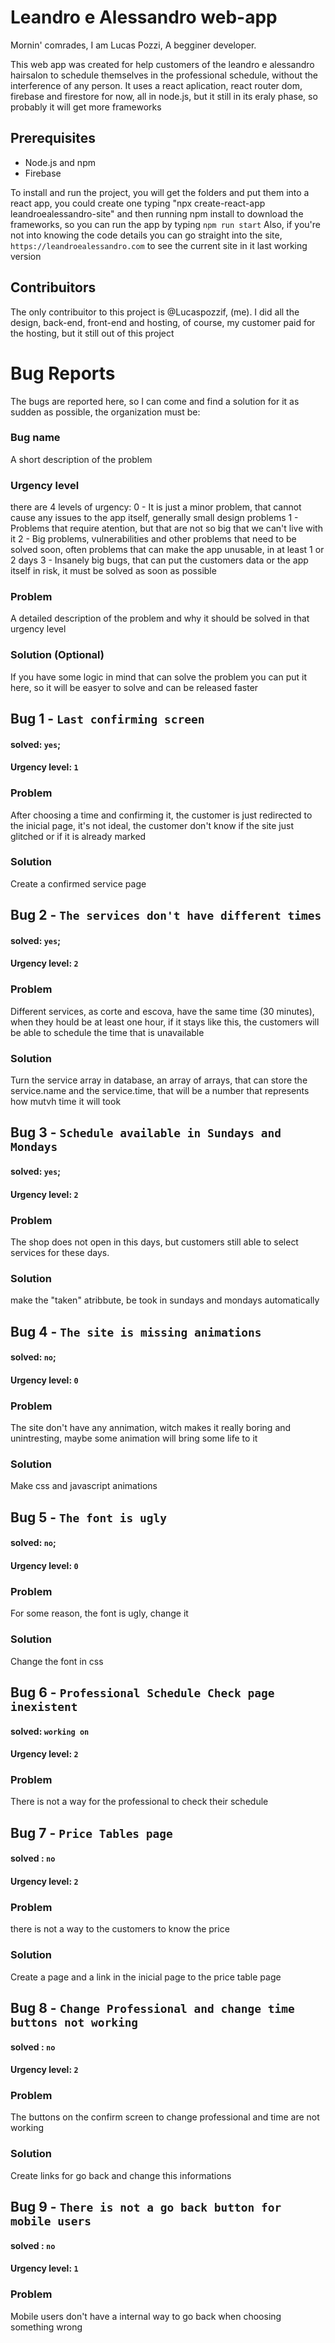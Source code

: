 # Leandro e Alessandro web-app
Mornin' comrades, I am Lucas Pozzi,
A begginer developer.

This web app was created for help customers of the leandro e alessandro hairsalon to schedule themselves in the professional schedule, without the interference of any person.
It uses a react aplication, react router dom, firebase and firestore for now, all in node.js, but it still in its eraly phase, so probably it will get more frameworks 

## Prerequisites
- Node.js and npm
- Firebase

To install and run the project, you will get the folders and put them into a react app, you could create one typing "npx create-react-app leandroealessandro-site" and then running npm install to download the frameworks, so you can run the app by typing `npm run start`
Also, if you're not into knowing the code details you can go straight into the site, `https://leandroealessandro.com` to see the current site in it last working version

## Contribuitors
The only contribuitor to this project is @Lucaspozzif, (me).
I did all the design, back-end, front-end and hosting, of course, my customer paid for the hosting, but it still out of this project

# Bug Reports
The bugs are reported here, so I can come and find a solution for it as sudden as possible, 
the organization must be:

### Bug name
A short description of the problem

### Urgency level
there are 4 levels of urgency:
0 - It is just a minor problem, that cannot cause any issues to the app itself, generally small design problems
1 - Problems that require atention, but that are not so big that we can't live with it
2 - Big problems, vulnerabilities and other problems that need to be solved soon, often problems that can make the app unusable, in at least 1 or 2 days
3 - Insanely big bugs, that can put the customers data or the app itself in risk, it must be solved as soon as possible

### Problem
A detailed description of the problem and why it should be solved in that urgency level

### Solution (Optional)
If you have some logic in mind that can solve the problem you can put it here, so it will be easyer to solve and can be released faster

## Bug 1 - `Last confirming screen`
#### solved: `yes`; 
#### Urgency level: `1`
### Problem
After choosing a time and confirming it, the customer is just redirected to the inicial page, it's not ideal, the customer don't know if the site just glitched or if it is already marked
### Solution
Create a confirmed service page

## Bug 2 - `The services don't have different times`
#### solved: `yes`; 
#### Urgency level: `2`
### Problem
Different services, as corte and escova, have the same time (30 minutes), when they hould be at least one hour, if it stays like this, the customers will be able to schedule the time that is unavailable
### Solution
Turn the service array in database, an array of arrays, that can store the service.name and the service.time, that will be a number that represents how mutvh time it will took

## Bug 3 - `Schedule available in Sundays and Mondays`
#### solved: `yes`; 
#### Urgency level: `2`
### Problem
The shop does not open in this days, but customers still able to select services for these days.
### Solution
make the "taken" atribbute, be took in sundays and mondays automatically

## Bug 4 - `The site is missing animations`
#### solved: ``no``; 
#### Urgency level: `0`
### Problem
The site don't have any annimation, witch makes it really boring and unintresting, maybe some animation will bring some life to it
### Solution
Make css and javascript animations

## Bug 5 - `The font is ugly`
#### solved: ``no``; 
#### Urgency level: `0`
### Problem
For some reason, the font is ugly, change it
### Solution
Change the font in css

## Bug 6 - `Professional Schedule Check page inexistent`
#### solved: ``working on``
#### Urgency level: `2`
### Problem
There is not a way for the professional to check their schedule

## Bug 7 - `Price Tables page`
#### solved : ``no``
#### Urgency level: `2`
### Problem
there is not a way to the customers to know the price
### Solution
Create a page and a link in the inicial page to the price table page

## Bug 8 - `Change Professional and change time buttons not working`
#### solved : ``no``
#### Urgency level: `2`
### Problem
The buttons on the confirm screen to change professional and time are not working
### Solution
Create links for go back and change this informations

## Bug 9 - `There is not a go back button for mobile users`
#### solved : `no`
#### Urgency level: `1`
### Problem
Mobile users don't have a internal way to go back when choosing something wrong